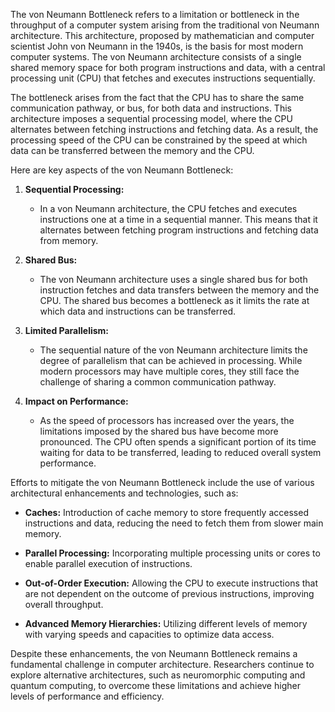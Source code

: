 The von Neumann Bottleneck refers to a limitation or bottleneck in the throughput of a computer system arising from the traditional von Neumann architecture. This architecture, proposed by mathematician and computer scientist John von Neumann in the 1940s, is the basis for most modern computer systems. The von Neumann architecture consists of a single shared memory space for both program instructions and data, with a central processing unit (CPU) that fetches and executes instructions sequentially.

The bottleneck arises from the fact that the CPU has to share the same communication pathway, or bus, for both data and instructions. This architecture imposes a sequential processing model, where the CPU alternates between fetching instructions and fetching data. As a result, the processing speed of the CPU can be constrained by the speed at which data can be transferred between the memory and the CPU.

Here are key aspects of the von Neumann Bottleneck:

1. **Sequential Processing:**
   - In a von Neumann architecture, the CPU fetches and executes instructions one at a time in a sequential manner. This means that it alternates between fetching program instructions and fetching data from memory.

2. **Shared Bus:**
   - The von Neumann architecture uses a single shared bus for both instruction fetches and data transfers between the memory and the CPU. The shared bus becomes a bottleneck as it limits the rate at which data and instructions can be transferred.

3. **Limited Parallelism:**
   - The sequential nature of the von Neumann architecture limits the degree of parallelism that can be achieved in processing. While modern processors may have multiple cores, they still face the challenge of sharing a common communication pathway.

4. **Impact on Performance:**
   - As the speed of processors has increased over the years, the limitations imposed by the shared bus have become more pronounced. The CPU often spends a significant portion of its time waiting for data to be transferred, leading to reduced overall system performance.

Efforts to mitigate the von Neumann Bottleneck include the use of various architectural enhancements and technologies, such as:

- **Caches:** Introduction of cache memory to store frequently accessed instructions and data, reducing the need to fetch them from slower main memory.

- **Parallel Processing:** Incorporating multiple processing units or cores to enable parallel execution of instructions.

- **Out-of-Order Execution:** Allowing the CPU to execute instructions that are not dependent on the outcome of previous instructions, improving overall throughput.

- **Advanced Memory Hierarchies:** Utilizing different levels of memory with varying speeds and capacities to optimize data access.

Despite these enhancements, the von Neumann Bottleneck remains a fundamental challenge in computer architecture. Researchers continue to explore alternative architectures, such as neuromorphic computing and quantum computing, to overcome these limitations and achieve higher levels of performance and efficiency.